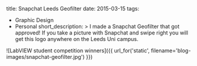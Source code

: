 title: Snapchat Leeds Geofilter
date: 2015-03-15
tags:
  - Graphic Design
  - Personal
short_description: >
  I made a Snapchat Geofilter that got approved! If you take a picture with
  Snapchat and swipe right you will get this logo anywhere on the Leeds Uni campus.

![LabVIEW student competition winners]({{ url_for('static', filename='blog-images/snapchat-geofilter.jpg') }})
